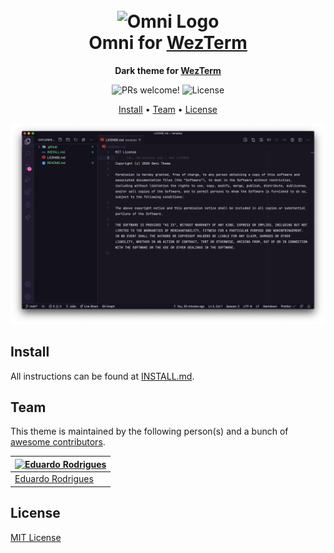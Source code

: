 <h1 align="center">
  <br>
  <img src="https://storage.googleapis.com/golden-wind/github/omni/omni.png" alt="Omni Logo" width="100">
  <br>
  Omni for <a href="https://website-link.com">WezTerm</a>
  <br>
</h1>

<p align="center">
  <strong>Dark theme for <a href="https://website-link.com">WezTerm</a></strong>
</p>

<p align="center">
  <img src="https://img.shields.io/badge/PRs-welcome-%235FCC6F.svg" alt="PRs welcome!" />

  <img alt="License" src="https://img.shields.io/badge/license-MIT-%235FCC6F">
</p>

<p align="center">
  <a href="#install">Install</a> •
  <a href="#team">Team</a> •
  <a href="#license">License</a>
</p>

<p align="center">
  <img alt="Omni screnshoot for WezTerm" src="./screenshot.png">
</p>

## Install

All instructions can be found at [INSTALL.md](./INSTALL.md).

## Team

This theme is maintained by the following person(s) and a bunch of [awesome contributors](https://github.com/getomni/template/graphs/contributors).

| [![Eduardo Rodrigues](https://github.com/EduardoRodriguesF.png?size=100)](https://github.com/EduardoRodriguesF) |
| ------------------------------------------------------------------------------------------------ |
| [Eduardo Rodrigues](https://github.com/EduardoRodriguesF)                                               |

## License

[MIT License](./LICENSE.md)
